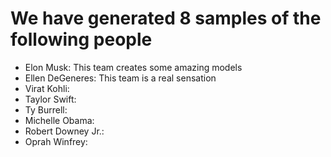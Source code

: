 # We have generated 8 samples of the following people
- Elon Musk: This team creates some amazing models
- Ellen DeGeneres: This team is a real sensation
- Virat Kohli:
- Taylor Swift:
- Ty Burrell:
- Michelle Obama:
- Robert Downey Jr.:
- Oprah Winfrey: 
